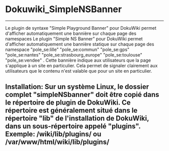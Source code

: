 # Dokuwiki_SimpleNSBanner


------------

Le plugin de syntaxe "Simple Playground Banner" pour DokuWiki permet d'afficher automatiquement une bannière sur chaque page des namespaces Le plugin "Simple NS Banner" pour DokuWiki permet d'afficher automatiquement une bannière statique sur chaque page des namespace "pole_se:lille" "pole_se:commun" "pole_se:gps" "pole_se:nantes" "pole_se:strasbourg_europe" "pole_se:toulouse" "pole_se:vendee" . Cette bannière indique aux utilisateurs que la page s'applique à un site en particulier. Cela permet de signaler clairement aux utilisateurs que le contenu n'est valable que pour un site en particulier.

Installation:
Sur un système Linux, le dossier complet "simpleNSbanner" doit être copié dans le répertoire de plugin de DokuWiki.
Ce répertoire est généralement situé dans le répertoire "lib" de l'installation de DokuWiki, dans un sous-répertoire appelé "plugins". Exemple:  /wiki/lib/plugins/ ou  /var/www/html/wiki/lib/plugins/
------------

